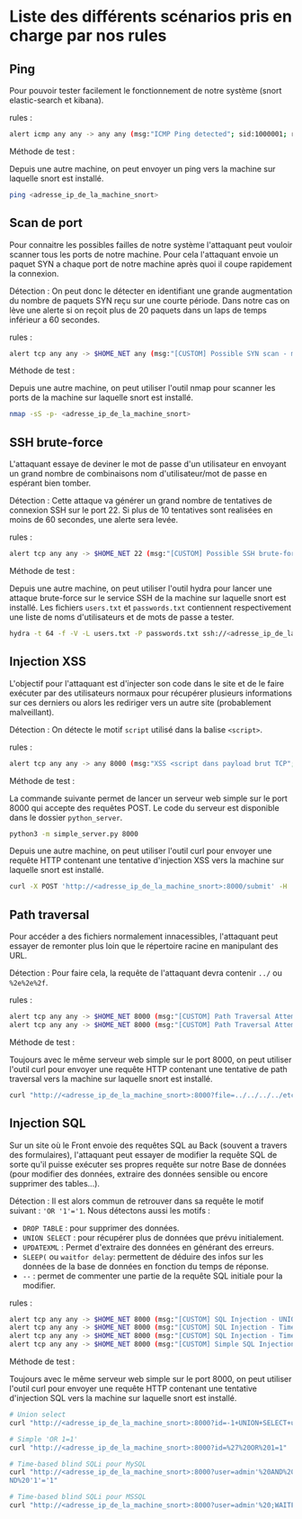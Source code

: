 # Liste des différents scénarios pris en charge par nos rules

## Ping

Pour pouvoir tester facilement le fonctionnement de notre système (snort elastic-search et kibana).

rules :

```bash
alert icmp any any -> any any (msg:"ICMP Ping detected"; sid:1000001; rev:1;)
```

Méthode de test :

Depuis une autre machine, on peut envoyer un ping vers la machine sur laquelle snort est installé.

```bash
ping <adresse_ip_de_la_machine_snort>
```

## Scan de port

Pour connaitre les possibles failles de notre système l'attaquant peut vouloir scanner tous les ports de notre machine. Pour cela l'attaquant envoie un paquet SYN a chaque port de notre machine après quoi il coupe rapidement la connexion.

Détection : On peut donc le détecter en identifiant une grande augmentation du nombre de paquets SYN reçu sur une courte période. Dans notre cas on lève une alerte si on reçoit plus de 20 paquets dans un laps de temps inférieur a 60 secondes.

rules :

```bash
alert tcp any any -> $HOME_NET any (msg:"[CUSTOM] Possible SYN scan - many SYNs from single host"; flags:S; threshold: type both, track by_src, count 20, seconds 60; sid:1000010; rev:1;)
```

Méthode de test :

Depuis une autre machine, on peut utiliser l'outil nmap pour scanner les ports de la machine sur laquelle snort est installé.

```bash
nmap -sS -p- <adresse_ip_de_la_machine_snort>
```

## SSH brute-force

L'attaquant essaye de deviner le mot de passe d'un utilisateur en envoyant un grand nombre de combinaisons nom d'utilisateur/mot de passe en espérant bien tomber.

Détection : Cette attaque va générer un grand nombre de tentatives de connexion SSH sur le port 22. Si plus de 10 tentatives sont realisées en moins de 60 secondes, une alerte sera levée.

rules :

```bash
alert tcp any any -> $HOME_NET 22 (msg:"[CUSTOM] Possible SSH brute-force - many connections to port 22"; flow:to_server; threshold: type both, track by_src, count 10, seconds 60; sid:1000020; rev:1;)
```

Méthode de test :

Depuis une autre machine, on peut utiliser l'outil hydra pour lancer une attaque brute-force sur le service SSH de la machine sur laquelle snort est installé. Les fichiers `users.txt` et `passwords.txt` contiennent respectivement une liste de noms d'utilisateurs et de mots de passe a tester.

```bash 
hydra -t 64 -f -V -L users.txt -P passwords.txt ssh://<adresse_ip_de_la_machine_snort> -s 22
```

## Injection XSS

L'objectif pour l'attaquant est d'injecter son code dans le site et de le faire exécuter par des utilisateurs normaux pour récupérer plusieurs informations sur ces derniers ou alors les rediriger vers un autre site (probablement malveillant).

Détection : On détecte le motif `script` utilisé dans la balise `<script>`.

rules :

```bash
alert tcp any any -> any 8000 (msg:"XSS <script dans payload brut TCP"; flow:to_server,established; content:"script"; sid:1000030; rev:1;)
```

Méthode de test :

La commande suivante permet de lancer un serveur web simple sur le port 8000 qui accepte des requêtes POST. Le code du serveur est disponible dans le dossier `python_server`.

```bash
python3 -m simple_server.py 8000
```

Depuis une autre machine, on peut utiliser l'outil curl pour envoyer une requête HTTP contenant une tentative d'injection XSS vers la machine sur laquelle snort est installé.

```bash
curl -X POST 'http://<adresse_ip_de_la_machine_snort>:8000/submit' -H 'User-Agent: SIEM-TEST-Agent/1.0' --data-urlencode 'username=testuser' --data-urlencode 'comment=<script>XSS_TEST_2025</script>'
```

## Path traversal

Pour accéder a des fichiers normalement innacessibles, l'attaquant peut essayer de remonter plus loin que le répertoire racine en manipulant des URL.

Détection : Pour faire cela, la requête de l'attaquant devra contenir `../` ou `%2e%2e%2f`.

rules :

```bash
alert tcp any any -> $HOME_NET 8000 (msg:"[CUSTOM] Path Traversal Attempt - double dot slash sequence"; flow:to_server; content:"../"; http_uri; nocase; sid:1000040; rev:1;)
alert tcp any any -> $HOME_NET 8000 (msg:"[CUSTOM] Path Traversal Attempt - double dot slash sequence"; flow:to_server; content:"%2e%2e%2f"; http_uri; nocase; sid:1000041; rev:1;)
```

Méthode de test :

Toujours avec le même serveur web simple sur le port 8000, on peut utiliser l'outil curl pour envoyer une requête HTTP contenant une tentative de path traversal vers la machine sur laquelle snort est installé.

```bash
curl "http://<adresse_ip_de_la_machine_snort>:8000?file=../../../../etc/passwd"
```

## Injection SQL

Sur un site où le Front envoie des requêtes SQL au Back (souvent a travers des formulaires), l'attaquant peut essayer de modifier la requête SQL de sorte qu'il puisse exécuter ses propres requête sur notre Base de données (pour modifier des données, extraire des données sensible ou encore supprimer des tables...).

Détection : Il est alors commun de retrouver dans sa requête le motif suivant : `'OR '1'='1`. Nous détectons aussi les motifs :

- `DROP TABLE` : pour supprimer des données.
- `UNION SELECT` : pour récupérer plus de données que prévu initialement.
- `UPDATEXML` : Permet d'extraire des données en générant des erreurs.
- `SLEEP(` ou `waitfor delay`: permettent de déduire des infos sur les données de la base de données en fonction du temps de réponse.
- `--` : permet de commenter une partie de la requête SQL initiale pour la modifier.

rules :

```bash
alert tcp any any -> $HOME_NET 8000 (msg:"[CUSTOM] SQL Injection - UNION SELECT detected"; flow:to_server; content:"union select"; http_uri; nocase; sid:1000050; rev:1;)
alert tcp any any -> $HOME_NET 8000 (msg:"[CUSTOM] SQL Injection - Time-Based Blind SQLi (SLEEP)"; flow:to_server; content:"sleep("; http_uri; nocase; sid:1000051; rev:1;)
alert tcp any any -> $HOME_NET 8000 (msg:"[CUSTOM] SQL Injection - Time-Based Blind SQLi (WAITFOR)"; flow:to_server; content:"waitfor delay"; http_uri; nocase; sid:1000052; rev:1;)
alert tcp any any -> $HOME_NET 8000 (msg:"[CUSTOM] Simple SQL Injection Attempt - 'OR 1=1'"; flow:to_server; content:"OR 1=1"; http_uri; sid:1000053; rev:1;)
```

Méthode de test :

Toujours avec le même serveur web simple sur le port 8000, on peut utiliser l'outil curl pour envoyer une requête HTTP contenant une tentative d'injection SQL vers la machine sur laquelle snort est installé.

```bash
# Union select
curl "http://<adresse_ip_de_la_machine_snort>:8000?id=-1+UNION+SELECT+username,password+FROM+users"

# Simple 'OR 1=1'
curl "http://<adresse_ip_de_la_machine_snort>:8000?id=%27%20OR%201=1"

# Time-based blind SQLi pour MySQL
curl "http://<adresse_ip_de_la_machine_snort>:8000?user=admin'%20AND%20(SELECT%201%20FROM%20(SELECT(SLEEP(5)))a)%20A
ND%20'1'='1"

# Time-based blind SQLi pour MSSQL
curl "http://<adresse_ip_de_la_machine_snort>:8000?user=admin'%20;WAITFOR%20DELAY%20'0:0:5'%20--"
```